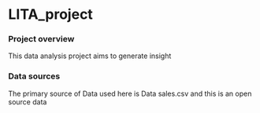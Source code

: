 # LITA_project
### Project overview
This data analysis project aims to generate insight

### Data sources
The primary source of Data used here is Data sales.csv and this is an open source data
